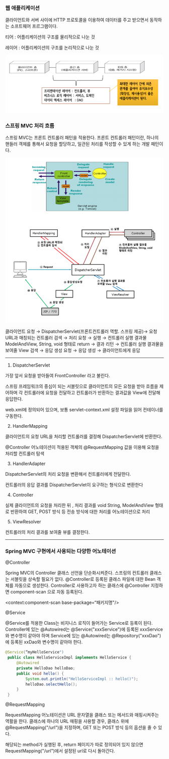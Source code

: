 ### 웹 애플리케이션

클라이언트와 서버 사이에 HTTP 프로토콜을 이용하여 데이터를 주고 받으면서 동작하는 소프트웨어 프르그램이다.

티어 : 어플리케이션의 구조를 물리적으로 나눈 것

레이어 : 어플리케이션의 구조를 논리적으로 나눈 것

![30.png](img/30.png)

### 스프링 MVC 처리 흐름

스프링 MVC는 프론트 컨트롤러 패턴을 적용한다. 프론트 컨트롤러 패턴이란, 하나의 핸들러 객체를 통해서 요청을 할당하고, 일관된 처리를 작성할 수 있게 하는 개발 패턴이다.

![31.png](img/31.png)

클라이언트 요청 → DispatcherServlet(프론트컨트롤러 역할. 스프링 제공)→ 요청 URL과 매칭되는 컨트롤러 검색 → 처리 요청 → 실행 → 컨트롤러 실행 결과물 ModelAndView, String, void 형태로 return → 결과 리턴 → 컨트롤러 실행 결과물을 보여줄 View 검색 → 응답 생성 요청 → 응답 생성 → 클라이언트에게 응답

---

1) DispatcherServlet

가장 앞서 요청을 받아들여 FrontController 라고 불린다.

스프링 프레임워크의 중심이 되는 서블릿으로 클라이언트의 모든 요청을 받아 흐름을 제어하며 각 컨트롤러에 요청을 전달하고 컨트롤러가 반환하는 결과값을 View에 전달해 응답한다.

web.xml에 정의되어 있으며, 보통 servlet-context.xml 설정 파일을 읽어 컨테이너를 구동한다.

2) HandlerMapping

클라이언트의 요청 URL을 처리할 컨트롤러를 결정해 DispatcherServlet에 반환한다.

@Controller 어노테이션이 적용된 객체의 @RequestMapping 값을 이용해 요청을 처리할 컨트롤러 탐색

3) HandlerAdapter

DispatcherServlet의 처리 요청을 변환해서 컨트롤러에게 전달한다.

컨트롤러의 응답 결과를 DispatcherServlet이 요구하는 형식으로 변환한다

4) Controller 

실제 클라이언트의 요청을 처리한 뒤 , 처리 결과를 void String, ModelAndView 형태로 반환하여 GET, POST 방식 등 전송 방식에 대한 처리를 어노테이션으로 처리

5) ViewResolver

컨트롤러의 처리 결과를 보여줄 뷰를 결정한다.

---

### Spring MVC 구현에서 사용되는 다양한 어노테이션

@Controller

Spring MVC의 Controller 클래스 선언을 단순화시켜준다. 스프링의 컨트롤러 클래스는 서블릿을 상속할 필요가 없다. @Controller로 등록된 클래스 파일에 대한 Bean 객체를 자동으로 생성한다. Controller로 사용하고자 하는 클래스에 @Controller 지정하면 component-scan 으로 자동 등록된다.

<context:component-scan base-package=“패키지명"/>

@Service

@Service를 적용한 Class는 비지니스 로직이 들어가는 Service로 등록이 된다. Controller에 있는 @Autowired는 @Service("xxxService")에 등록된 xxxService와 변수명이 같아야 하며 Service에 있는 @Autowired는 @Repository("xxxDao")에 등록된 xxDao와 변수명이 같아야 한다.

```java
@Service(“myHelloService")
 public class HelloServiceImpl implements HelloService {
	 @Autowired
	 private HelloDao helloDao;
	 public void hello() {
		 System.out.println("HelloServiceImpl :: hello()");
		 helloDao.selectHello();
	 }
 }
```

@RequestMapping

RequestMapping 어노테이션은 URL 문자열을 클래스 또는 메서드와 매핑시켜주는 역활을 한다. 클래스에 하나의 URL 매핑을 사용할 경우, 클래스 위에 @RequestMapping("/url")을 지정하며, GET 또는 POST 방식 등의 옵션을 줄 수 있다.

해당되는 method가 실행된 후, return 페이지가 따로 정의되어 있지 않으면 RequestMapping("/url")에서 설정된 url로 다시 돌아간다.